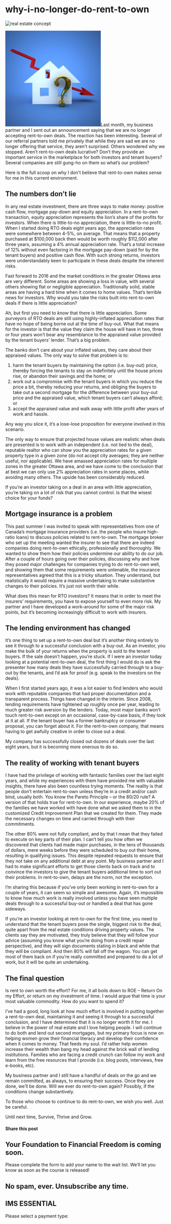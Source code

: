 # why-i-no-longer-do-rent-to-own
![real estate concept](https://yourfinanciallaunchpad.com/wp-content/uploads/elementor/thumbs/real-estate-concept-3-1412311-640x640-qdc6cpthe1jg09nepcheyd0ymqwyqy89x64timb4aw.jpg "real-estate-concept-3-1412311-640×640")

![real-estate-concept-3-1412311-640x640](attachments/real-estate-concept-3-1412311-640x640-300x300.jpg)Last month, my business partner and I sent out an announcement saying that we are no longer accepting rent-to-own deals. The reaction has been interesting. Several of our referral partners told me privately that while they are sad we are no longer offering that service, they aren’t surprised. Others wondered why we stopped. Aren’t rent-to-own deals lucrative? Don’t they provide an important service in the marketplace for both investors and tenant buyers? Several companies are still gung-ho on them so what’s our problem?

Here is the full scoop on why I don’t believe that rent-to-own makes sense for me in this current environment.

## The numbers don’t lie

In any real estate investment, there are three ways to make money: positive cash flow, mortgage pay-down and equity appreciation. In a rent-to-own transaction, equity appreciation represents the lion’s share of the profits for investors. When there is little-to-no appreciation, there is little-to-no profit. When I started doing RTO deals eight years ago, the appreciation rates were somewhere between 4-5%, on average. That means that a property purchased at $100,000 back then would be worth roughly $112,000 after three years, assuming a 4% annual appreciation rate. That’s a total increase of 12% without even factoring in the mortgage pay-down (paid for by the tenant buyers) and positive cash flow. With such strong returns, investors were understandably keen to participate in these deals despite the inherent risks.

Fast forward to 2016 and the market conditions in the greater Ottawa area are very different. Some areas are showing a loss in value, with several others showing flat or negligible appreciation. Traditionally solid, stable areas are having a hard time when it comes to home values. That’s terrible news for investors. Why would you take the risks built into rent-to-own deals if there is little appreciation?

Ah, but first you need to *know* that there is little appreciation. Some purveyors of RTO deals are still using highly-inflated appreciation rates that have no hope of being borne out at the time of buy-out. What that means for the investor is that the value they claim the house will have in two, three or four years won’t bear any resemblance to the appraised value provided by the tenant buyers’ lender. That’s a big problem.

The banks don’t care about your inflated values, they care about their appraised values. The only way to solve that problem is to:

1. harm the tenant buyers by maintaining the option (i.e. buy-out) price, thereby forcing the tenants to stay on indefinitely until the house prices rise, or abandon their savings and the home; or
2. work out a compromise with the tenant buyers in which you reduce the price a bit, thereby reducing your returns, and obliging the buyers to take out a second mortgage for the difference between your buy-out price and the appraised value, which tenant buyers can’t always afford; or
3. accept the appraised value and walk away with little profit after years of work and hassle.

Any way you slice it, it’s a lose-lose proposition for everyone involved in this scenario.

The only way to ensure that projected house values are realistic when deals are presented is to work with an independent (i.e. not tied to the deal), reputable realtor who can show you the appreciation rates for a given property type in a given zone (do not accept city averages; they are neither useful, nor applicable). We have amassed appreciation rates for multiple zones in the greater Ottawa area, and we have come to the conclusion that at best we can only use 2% appreciation rates in some places, while avoiding many others. The upside has been considerably reduced.

If you’re an investor taking on a deal in an area with little appreciation, you’re taking on a lot of risk that you cannot control. Is that the wisest choice for your funds?

## Mortgage insurance is a problem

This past summer I was invited to speak with representatives from one of Canada’s mortgage insurance providers (i.e. the people who insure high-ratio loans) to discuss policies related to rent-to-own. The mortgage broker who set up the meeting wanted the insurer to see that there are indeed companies doing rent-to-own ethically, professionally and thoroughly. We wanted to show them how their policies undermine our ability to do our job. After a couple of hours going over their policies, discussing why and how they posed major challenges for companies trying to do rent-to-own well, and showing them that some requirements were untenable, the insurance representatives agreed that this is a tricky situation. They understand, but realistically it would require a massive undertaking to make substantive changes to their policies. It’s just not worth their while.

What does this mean for RTO investors? It means that in order to meet the insurers’ requirements, you have to expose yourself to even more risk. My partner and I have developed a work-around for some of the major risk points, but it’s becoming increasingly difficult to work with insurers.

## The lending environment has changed

It’s one thing to set up a rent-to-own deal but it’s another thing entirely to see it through to a successful conclusion with a buy-out. As an investor, you make the bulk of your returns when the property is sold to the tenant buyers. If the sale doesn’t happen, you’re stuck. If I were an investor today looking at a potential rent-to-own deal, the first thing I would do is ask the presenter how many deals they have successfully carried through to a buy-out by the tenants, and I’d ask for proof (e.g. speak to the investors on the deals).

When I first started years ago, it was a lot easier to find lenders who would work with reputable companies that had proper documentation and a transparent process. Things have changed in the interim. Since 2008, lending requirements have tightened up roughly once per year, leading to much greater risk aversion by the lenders. Today, most major banks won’t touch rent-to-own except on an occasional, case-by-case basis, if they look at it at all. If the tenant buyer has a former bankruptcy or consumer proposal, you can forget about it. For the rent-to-own company, that means having to get awfully creative in order to close out a deal.

My company has successfully closed out dozens of deals over the last eight years, but it is becoming more onerous to do so.

## The reality of working with tenant buyers

I have had the privilege of working with fantastic families over the last eight years, and while my experiences with them have provided me with valuable insights, there have also been countless trying moments. The reality is that people don’t entertain rent-to-own unless they’re in a credit and/or cash bind, usually both. You know the Pareto Principle – or the 80/20 rule? A version of that holds true for rent-to-own. In our experience, maybe 20% of the families we have worked with have done what we asked them to in the customized Credit Improvement Plan that we created for them. They made the necessary changes on time and carried through with their commitments.

The other 80% were not fully compliant, and by that I mean that they failed to execute on key parts of their plan. I can’t tell you how often we discovered that clients had made major purchases, in the tens of thousands of dollars, mere weeks before they were scheduled to buy out their home, resulting in qualifying issues. This despite repeated requests to ensure that they not take on any additional debt at any point. My business partner and I had to make significant efforts to get those clients back on track and to convince the investors to give the tenant buyers additional time to sort out their problems. In rent-to-own, delays are the norm, not the exception.

I’m sharing this because if you’ve only been working in rent-to-own for a couple of years, it can seem so simple and awesome. Again, it’s impossible to know how much work is really involved unless you have seen multiple deals through to a successful buy-out or handled a deal that has gone sideways.

If you’re an investor looking at rent-to-own for the first time, you need to understand that the tenant buyers pose the single, biggest risk to the deal, quite apart from the real estate conditions driving property values. The clients say they are motivated, they truly believe that they will follow your advice (assuming you know what you’re doing from a credit repair perspective), and they will sign documents stating in black and white that they will be compliant. And then 80% will fall off the wagon. You can get most of them back on if you’re really committed and prepared to do a lot of work, but it will be quite an undertaking.

## The final question

Is rent to own worth the effort? For me, it all boils down to ROE – Return On my Effort, or return on my investment of time. I would argue that time is your most valuable commodity. How do you want to spend it?

I’ve had a good, long look at how much effort is involved in putting together a rent-to-own deal, maintaining it and seeing it through to a successful conclusion, and I have determined that it is no longer worth it for me. I believe in the power of real estate and I love helping people. I will continue to do both and lend out second mortgages, but my primary focus is now on helping women grow their financial literacy and develop their confidence when it comes to money. That feeds my soul. I’d rather help women increase their wealth than bang my head against the brick wall of lending institutions. Families who are facing a credit crunch can follow my work and learn from the free resources that I provide (i.e. blog posts, interviews, free e-books, etc).

My business partner and I still have a handful of deals on the go and we remain committed, as always, to ensuring their success. Once they are done, we’ll be done. Will we ever do rent-to-own again? Possibly, if the conditions change substantively.

To those who choose to continue to do rent-to-own, we wish you well. Just be careful.

Until next time, Survive, Thrive and Grow.

#### Share this post

## Your Foundation to Financial Freedom is coming soon.

Please complete the form to add your name to the wait list. We’ll let you know as soon as the course is released!

## No spam, ever. Unsubscribe any time.

## IMS ESSENTIAL

Please select a payment type: